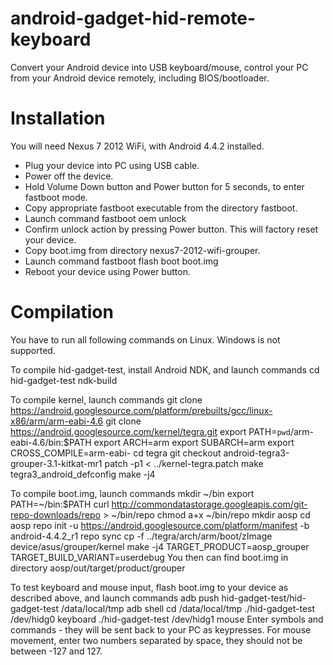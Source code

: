 android-gadget-hid-remote-keyboard
==================================

Convert your Android device into USB keyboard/mouse, control your PC from your Android device remotely, including BIOS/bootloader.


Installation
============

You will need Nexus 7 2012 WiFi, with Android 4.4.2 installed.

- Plug your device into PC using USB cable.
- Power off the device.
- Hold Volume Down button and Power button for 5 seconds, to enter fastboot mode.
- Copy appropriate fastboot executable from the directory fastboot.
- Launch command
		fastboot oem unlock
- Confirm unlock action by pressing Power button. This will factory reset your device.
- Copy boot.img from directory nexus7-2012-wifi-grouper.
- Launch command
		fastboot flash boot boot.img
- Reboot your device using Power button.

Compilation
===========

You have to run all following commands on Linux. Windows is not supported.

To compile hid-gadget-test, install Android NDK, and launch commands
		cd hid-gadget-test
		ndk-build

To compile kernel, launch commands
		git clone https://android.googlesource.com/platform/prebuilts/gcc/linux-x86/arm/arm-eabi-4.6
		git clone https://android.googlesource.com/kernel/tegra.git
		export PATH=`pwd`/arm-eabi-4.6/bin:$PATH
		export ARCH=arm
		export SUBARCH=arm
		export CROSS_COMPILE=arm-eabi-
		cd tegra
		git checkout android-tegra3-grouper-3.1-kitkat-mr1
		patch -p1 < ../kernel-tegra.patch
		make tegra3_android_defconfig
		make -j4

To compile boot.img, launch commands
		mkdir ~/bin
		export PATH=~/bin:$PATH
		curl http://commondatastorage.googleapis.com/git-repo-downloads/repo > ~/bin/repo
		chmod a+x ~/bin/repo
		mkdir aosp
		cd aosp
		repo init -u https://android.googlesource.com/platform/manifest -b android-4.4.2_r1
		repo sync
		cp -f ../tegra/arch/arm/boot/zImage device/asus/grouper/kernel
		make -j4 TARGET_PRODUCT=aosp_grouper TARGET_BUILD_VARIANT=userdebug
You then can find boot.img in directory aosp/out/target/product/grouper

To test keyboard and mouse input, flash boot.img to your device as described above, and launch commands
		adb push hid-gadget-test/hid-gadget-test /data/local/tmp
		adb shell
		cd /data/local/tmp
		./hid-gadget-test /dev/hidg0 keyboard
		./hid-gadget-test /dev/hidg1 mouse
Enter symbols and commands - they will be sent back to your PC as keypresses.
For mouse movement, enter two numbers separated by space, they should not be between -127 and 127.
